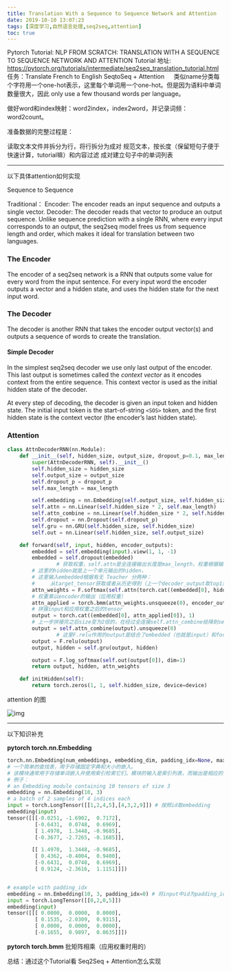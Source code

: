 ```yaml
---
title: Translation With a Sequence to Sequence Network and Attention
date: 2019-10-10 13:07:23
tags: [深度学习,自然语言处理,seq2seq,attention]
toc: true
---
```


Pytorch Tutorial: NLP FROM SCRATCH: TRANSLATION WITH A SEQUENCE TO SEQUENCE NETWORK AND ATTENTION
Tutorial 地址: https://pytorch.org/tutorials/intermediate/seq2seq_translation_tutorial.html
任务：Translate French to English  SeqtoSeq + Attention
&emsp; 类似name分类每个字符用一个one-hot表示，这里每个单词用一个one-hot。但是因为语料中单词数量很大，因此 only use a few thousand words per language。

<!--more-->

做好word和index映射：word2index，index2word，并记录词频：word2count。

准备数据的完整过程是：

读取文本文件并拆分为行，将行拆分为成对
规范文本，按长度（保留短句子便于快速计算，tutorial嘛）和内容过滤
成对建立句子中的单词列表

------

以下具体attention如何实现

Sequence to Sequence

Traditional： Encoder: The encoder reads an input sequence and outputs a single vector. Decoder: The decoder reads that vector to produce an output sequence.
Unlike sequence prediction with a single RNN, where every input corresponds to an output, the seq2seq model frees us from sequence length and order, which makes it ideal for translation between two languages.

### The Encoder

The encoder of a seq2seq network is a RNN that outputs some value for every word from the input sentence. For every input word the encoder outputs a vector and a hidden state, and uses the hidden state for the next input word.

### The Decoder

The decoder is another RNN that takes the encoder output vector(s) and outputs a sequence of words to create the translation.

#### Simple Decoder

In the simplest seq2seq decoder we use only last output of the encoder. This last output is sometimes called the *context vector* as it encodes context from the entire sequence. This context vector is used as the initial hidden state of the decoder.

At every step of decoding, the decoder is given an input token and hidden state. The initial input token is the start-of-string `<SOS>` token, and the first hidden state is the context vector (the encoder’s last hidden state).

### Attention

```python
class AttnDecoderRNN(nn.Module):
    def __init__(self, hidden_size, output_size, dropout_p=0.1, max_length=MAX_LENGTH):
        super(AttnDecoderRNN, self).__init__()
        self.hidden_size = hidden_size
        self.output_size = output_size
        self.dropout_p = dropout_p
        self.max_length = max_length

        self.embedding = nn.Embedding(self.output_size, self.hidden_size)
        self.attn = nn.Linear(self.hidden_size * 2, self.max_length) 
        self.attn_combine = nn.Linear(self.hidden_size * 2, self.hidden_size)
        self.dropout = nn.Dropout(self.dropout_p)
        self.gru = nn.GRU(self.hidden_size, self.hidden_size)
        self.out = nn.Linear(self.hidden_size, self.output_size)

    def forward(self, input, hidden, encoder_outputs):
        embedded = self.embedding(input).view(1, 1, -1)
        embedded = self.dropout(embedded)
				# 获取权重，self.attn是全连接输出长度是max_length，权重根据输入embedded和hidden得到。
        # 这里的hidden就是上一个单元输出的hidden，
        # 这里输入embedded根据有无 Teacher 分两种：
        #     从target_tensor获取或者从历史得到（上一个decoder_output取top1然后据此获得）
        attn_weights = F.softmax(self.attn(torch.cat((embedded[0], hidden[0]), 1)), dim=1)
        # 权重乘以encoder的输出（应用权重）
        attn_applied = torch.bmm(attn_weights.unsqueeze(0), encoder_outputs.unsqueeze(0))
        # 拼接input和应用权重之后的tensor
        output = torch.cat((embedded[0], attn_applied[0]), 1)
        # 上一步拼接完之后size变为2倍的，在经过全连接self.attn_combine给降到self.hidden_size
        output = self.attn_combine(output).unsqueeze(0)
				# 这里F.relu作用的output是结合了embedded（也就是input）和focus了重要程度的encoder_outputs（乘了权重）
        output = F.relu(output)
        output, hidden = self.gru(output, hidden)

        output = F.log_softmax(self.out(output[0]), dim=1)
        return output, hidden, attn_weights

    def initHidden(self):
        return torch.zeros(1, 1, self.hidden_size, device=device)
```

attention 的图

<img src="https://pytorch.org/tutorials/_images/attention-decoder-network.png" alt="img" />

------

以下知识补充

**pytorch torch.nn.Embedding** 

```python
torch.nn.Embedding(num_embeddings, embedding_dim, padding_idx=None, max_norm=None, norm_type=2.0, scale_grad_by_freq=False, sparse=False, _weight=None)
# 一个简单的查找表，用于存储固定字典和大小的嵌入。
# 该模块通常用于存储单词嵌入并使用索引检索它们。模块的输入是索引列表，而输出是相应的词嵌入。
# 例子：
# an Embedding module containing 10 tensors of size 3
embedding = nn.Embedding(10, 3)
# a batch of 2 samples of 4 indices each
input = torch.LongTensor([[1,2,4,5],[4,3,2,9]]) # 按照id取embedding
embedding(input)
tensor([[[-0.0251, -1.6902,  0.7172],
         [-0.6431,  0.0748,  0.6969],
         [ 1.4970,  1.3448, -0.9685],
         [-0.3677, -2.7265, -0.1685]],

        [[ 1.4970,  1.3448, -0.9685],
         [ 0.4362, -0.4004,  0.9400],
         [-0.6431,  0.0748,  0.6969],
         [ 0.9124, -2.3616,  1.1151]]])


# example with padding_idx
embedding = nn.Embedding(10, 3, padding_idx=0) # 将input中id为padding_idx的位置补为0
input = torch.LongTensor([[0,2,0,5]])
embedding(input)
tensor([[[ 0.0000,  0.0000,  0.0000],
         [ 0.1535, -2.0309,  0.9315],
         [ 0.0000,  0.0000,  0.0000],
         [-0.1655,  0.9897,  0.0635]]])
```

**pytorch torch.bmm**  批矩阵相乘（应用权重时用的）

总结：通过这个Tutorial看 Seq2Seq + Attention怎么实现